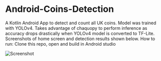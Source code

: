 # Android-Coins-Detection
A Kotlin Android App to detect and count all UK coins. Model was trained with YOLOv4. Takes advantage of chaquopy to perform inference as accuracy drops drastically when YOLOv4 model is converted to TF-Lite. Screenshots of home screen and detection results shown below. 
How to run:
Clone this repo, open and build in Android studio


![Screenshot](https://drive.google.com/file/d/1a-xitw-_oWIItQR3GhT8fAcn1eT1C6Hy/view?usp=sharing)



